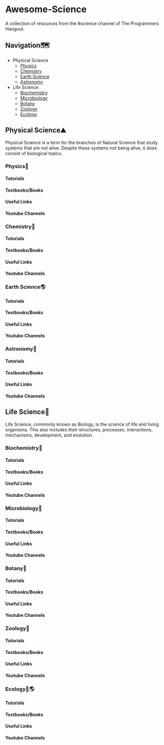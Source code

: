 # Awesome-Science 
A collection of resources from the #science channel of The Programmers Hangout.
## Navigation:world_map:	
- Physical Science
  - [Physics](#physicssatellite)
  - [Chemistry](#chemistrytest_tube)
  - [Earth Science](#earth-scienceearth_americas)
  - [Astronomy](#astronomymilky_way)
- Life Science
  - [Biochemistry](#biochemistrydna)
  - [Microbiology](#microbiologymicroscope)
  - [Botany](#botanyhibiscus)
  - [Zoology](#zoologysloth)
  - [Ecology](#ecologyfallen_leafearth_americas)
## Physical Science:mountain:	
Physical Science is a term for the branches of Natural Science that study systems that are not alive. Despite these systems not being alive, it does consist of biological topics.
### Physics:satellite:	
#### Tutorials
#### Textbooks/Books
#### Useful Links
#### Youtube Channels	
### Chemistry:test_tube:	
#### Tutorials
#### Textbooks/Books
#### Useful Links
#### Youtube Channels
### Earth Science:earth_americas:	
#### Tutorials
#### Textbooks/Books
#### Useful Links
#### Youtube Channels
### Astronomy:milky_way:	
#### Tutorials
#### Textbooks/Books
#### Useful Links
#### Youtube Channels

## Life Science:monkey:	
Life Science, commonly known as Biology, is the science of life and living organisms. This also includes their structures, processes, interactions, mechanisms, development, and evolution.
### Biochemistry:dna:	
#### Tutorials
#### Textbooks/Books
#### Useful Links
#### Youtube Channels
### Microbiology:microscope:	
#### Tutorials
#### Textbooks/Books
#### Useful Links
#### Youtube Channels
### Botany:hibiscus:
#### Tutorials
#### Textbooks/Books
#### Useful Links
#### Youtube Channels
### Zoology:sloth:
#### Tutorials
#### Textbooks/Books
#### Useful Links
#### Youtube Channels
### Ecology:fallen_leaf::earth_americas:		
#### Tutorials
#### Textbooks/Books
#### Useful Links
#### Youtube Channels
